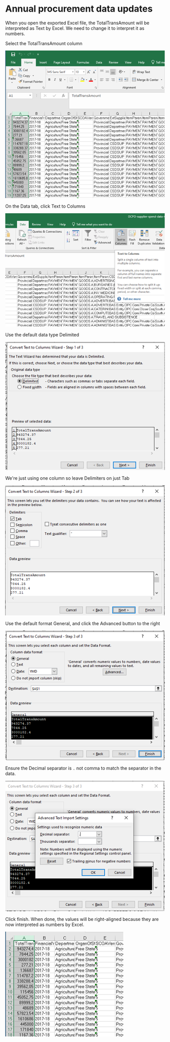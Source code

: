 # Annual procurement data updates

When you open the exported Excel file, the TotalTransAmount will be interpreted as Text by Excel. We need to change it to interpret it as numbers.

Select the TotalTransAmount column

![](../.gitbook/assets/screenshot_2020-03-20_09-48-12.png)

On the Data tab, click Text to Columns

![](../.gitbook/assets/text-to-columns-button.png)

Use the default data type Delimited

![](../.gitbook/assets/text-to-columns-form1.png)

We're just using one column so leave Delimiters on just Tab

![](../.gitbook/assets/text-to-columns-form2.png)

Use the default format General, and click the Advanced button to the right

![](../.gitbook/assets/text-to-columns-form3.png)

Ensure the Decimal separator is `.` not comma to match the separator in the data.

![](../.gitbook/assets/text-to-columns-form-decimal-separator.png)

Click finish. When done, the values will be right-aligned because they are now interpreted as numbers by Excel.

![](../.gitbook/assets/text-to-columns-done.png)

